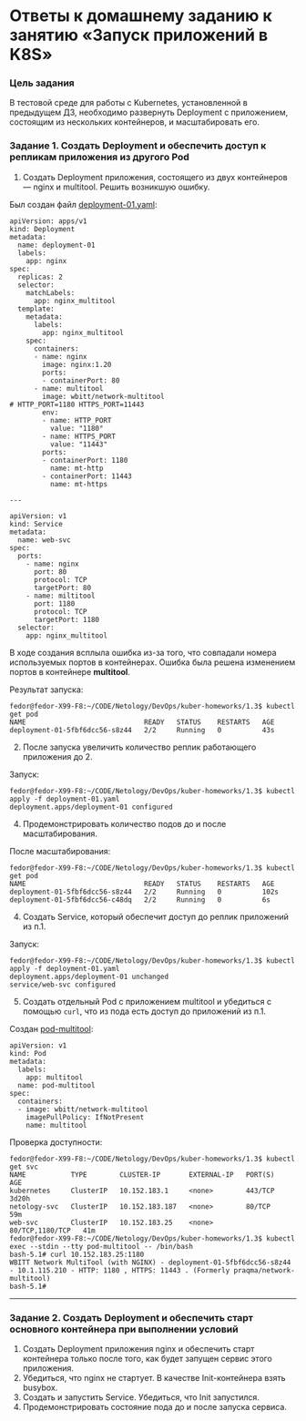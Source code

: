 # Ответы к домашнему заданию к занятию «Запуск приложений в K8S»

### Цель задания

В тестовой среде для работы с Kubernetes, установленной в предыдущем ДЗ, необходимо развернуть Deployment с приложением, состоящим из нескольких контейнеров, и масштабировать его.

### Задание 1. Создать Deployment и обеспечить доступ к репликам приложения из другого Pod

1. Создать Deployment приложения, состоящего из двух контейнеров — nginx и multitool. Решить возникшую ошибку.

Был создан файл [deployment-01.yaml](deployment-01.yaml):
```
apiVersion: apps/v1
kind: Deployment
metadata:
  name: deployment-01
  labels:
    app: nginx
spec:
  replicas: 2
  selector:
    matchLabels:
      app: nginx_multitool
  template:
    metadata:
      labels:
        app: nginx_multitool
    spec:
      containers:
      - name: nginx
        image: nginx:1.20
        ports:
        - containerPort: 80
      - name: multitool
        image: wbitt/network-multitool
# HTTP_PORT=1180 HTTPS_PORT=11443
        env:
        - name: HTTP_PORT
          value: "1180"
        - name: HTTPS_PORT
          value: "11443"
        ports:
        - containerPort: 1180
          name: mt-http
        - containerPort: 11443
          name: mt-https

---

apiVersion: v1
kind: Service
metadata:
  name: web-svc
spec:
  ports:
    - name: nginx
      port: 80
      protocol: TCP
      targetPort: 80
    - name: miltitool
      port: 1180
      protocol: TCP
      targetPort: 1180
  selector:
    app: nginx_multitool
```
В ходе создания всплыла ошибка из-за того, что совпадали номера используемых портов в контейнерах.
Ошибка была решена изменением портов в контейнере **multitool**.

Результат запуска:
```
fedor@fedor-X99-F8:~/CODE/Netology/DevOps/kuber-homeworks/1.3$ kubectl get pod
NAME                             READY   STATUS    RESTARTS   AGE
deployment-01-5fbf6dcc56-s8z44   2/2     Running   0          43s
```
2. После запуска увеличить количество реплик работающего приложения до 2.

Запуск:
```
fedor@fedor-X99-F8:~/CODE/Netology/DevOps/kuber-homeworks/1.3$ kubectl apply -f deployment-01.yaml 
deployment.apps/deployment-01 configured
```

4. Продемонстрировать количество подов до и после масштабирования.

После масштабирования:
```
fedor@fedor-X99-F8:~/CODE/Netology/DevOps/kuber-homeworks/1.3$ kubectl get pod
NAME                             READY   STATUS    RESTARTS   AGE
deployment-01-5fbf6dcc56-s8z44   2/2     Running   0          102s
deployment-01-5fbf6dcc56-c48dq   2/2     Running   0          6s
```

4. Создать Service, который обеспечит доступ до реплик приложений из п.1.

Запуск:
```
fedor@fedor-X99-F8:~/CODE/Netology/DevOps/kuber-homeworks/1.3$ kubectl apply -f deployment-01.yaml 
deployment.apps/deployment-01 unchanged
service/web-svc configured
```
5. Создать отдельный Pod с приложением multitool и убедиться с помощью `curl`,
что из пода есть доступ до приложений из п.1.

Создан [pod-multitool](deployment-01.yaml):
```
apiVersion: v1
kind: Pod
metadata:
  labels:
    app: multitool
  name: pod-multitool
spec:
  containers:
  - image: wbitt/network-multitool
    imagePullPolicy: IfNotPresent
    name: multitool
```

Проверка доступности:
```
fedor@fedor-X99-F8:~/CODE/Netology/DevOps/kuber-homeworks/1.3$ kubectl get svc
NAME           TYPE        CLUSTER-IP       EXTERNAL-IP   PORT(S)           AGE
kubernetes     ClusterIP   10.152.183.1     <none>        443/TCP           3d20h
netology-svc   ClusterIP   10.152.183.187   <none>        80/TCP            59m
web-svc        ClusterIP   10.152.183.25    <none>        80/TCP,1180/TCP   41m
fedor@fedor-X99-F8:~/CODE/Netology/DevOps/kuber-homeworks/1.3$ kubectl exec --stdin --tty pod-multitool -- /bin/bash
bash-5.1# curl 10.152.183.25:1180
WBITT Network MultiTool (with NGINX) - deployment-01-5fbf6dcc56-s8z44 - 10.1.115.210 - HTTP: 1180 , HTTPS: 11443 . (Formerly praqma/network-multitool)
bash-5.1# 
```
------

### Задание 2. Создать Deployment и обеспечить старт основного контейнера при выполнении условий

1. Создать Deployment приложения nginx и обеспечить старт контейнера только после того, как будет запущен сервис этого приложения.
2. Убедиться, что nginx не стартует. В качестве Init-контейнера взять busybox.
3. Создать и запустить Service. Убедиться, что Init запустился.
4. Продемонстрировать состояние пода до и после запуска сервиса.


